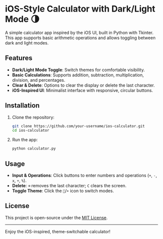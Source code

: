 # iOS-Style Calculator with Dark/Light Mode 🌗

A simple calculator app inspired by the iOS UI, built in Python with Tkinter. This app supports basic arithmetic operations and allows toggling between dark and light modes.

## Features

- **Dark/Light Mode Toggle**: Switch themes for comfortable visibility.
- **Basic Calculations**: Supports addition, subtraction, multiplication, division, and percentages.
- **Clear & Delete**: Options to clear the display or delete the last character.
- **iOS-Inspired UI**: Minimalist interface with responsive, circular buttons.

## Installation

1. Clone the repository:
    ```bash
    git clone https://github.com/your-username/ios-calculator.git
    cd ios-calculator
    ```

2. Run the app:
    ```bash
    python calculator.py
    ```

## Usage

- **Input & Operations**: Click buttons to enter numbers and operations (`+`, `-`, `x`, `÷`, `%`).
- **Delete**: `⌫` removes the last character; `C` clears the screen.
- **Toggle Theme**: Click the `🌙`/`☀️` icon to switch modes.

## License

This project is open-source under the [MIT License](LICENSE).

---

Enjoy the iOS-inspired, theme-switchable calculator!
